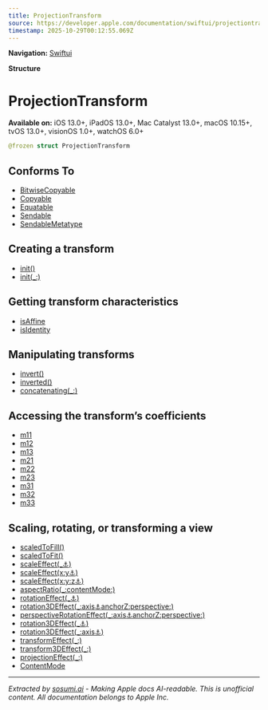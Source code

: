 ```yaml
---
title: ProjectionTransform
source: https://developer.apple.com/documentation/swiftui/projectiontransform
timestamp: 2025-10-29T00:12:55.069Z
---
```


**Navigation:** [Swiftui](/documentation/swiftui)

**Structure**

# ProjectionTransform

**Available on:** iOS 13.0+, iPadOS 13.0+, Mac Catalyst 13.0+, macOS 10.15+, tvOS 13.0+, visionOS 1.0+, watchOS 6.0+

```swift
@frozen struct ProjectionTransform
```

## Conforms To

- [BitwiseCopyable](/documentation/Swift/BitwiseCopyable)
- [Copyable](/documentation/Swift/Copyable)
- [Equatable](/documentation/Swift/Equatable)
- [Sendable](/documentation/Swift/Sendable)
- [SendableMetatype](/documentation/Swift/SendableMetatype)

## Creating a transform

- [init()](/documentation/swiftui/projectiontransform/init())
- [init(_:)](/documentation/swiftui/projectiontransform/init(_:))

## Getting transform characteristics

- [isAffine](/documentation/swiftui/projectiontransform/isaffine)
- [isIdentity](/documentation/swiftui/projectiontransform/isidentity)

## Manipulating transforms

- [invert()](/documentation/swiftui/projectiontransform/invert())
- [inverted()](/documentation/swiftui/projectiontransform/inverted())
- [concatenating(_:)](/documentation/swiftui/projectiontransform/concatenating(_:))

## Accessing the transform’s coefficients

- [m11](/documentation/swiftui/projectiontransform/m11)
- [m12](/documentation/swiftui/projectiontransform/m12)
- [m13](/documentation/swiftui/projectiontransform/m13)
- [m21](/documentation/swiftui/projectiontransform/m21)
- [m22](/documentation/swiftui/projectiontransform/m22)
- [m23](/documentation/swiftui/projectiontransform/m23)
- [m31](/documentation/swiftui/projectiontransform/m31)
- [m32](/documentation/swiftui/projectiontransform/m32)
- [m33](/documentation/swiftui/projectiontransform/m33)

## Scaling, rotating, or transforming a view

- [scaledToFill()](/documentation/swiftui/view/scaledtofill())
- [scaledToFit()](/documentation/swiftui/view/scaledtofit())
- [scaleEffect(_:anchor:)](/documentation/swiftui/view/scaleeffect(_:anchor:))
- [scaleEffect(x:y:anchor:)](/documentation/swiftui/view/scaleeffect(x:y:anchor:))
- [scaleEffect(x:y:z:anchor:)](/documentation/swiftui/view/scaleeffect(x:y:z:anchor:))
- [aspectRatio(_:contentMode:)](/documentation/swiftui/view/aspectratio(_:contentmode:))
- [rotationEffect(_:anchor:)](/documentation/swiftui/view/rotationeffect(_:anchor:))
- [rotation3DEffect(_:axis:anchor:anchorZ:perspective:)](/documentation/swiftui/view/rotation3deffect(_:axis:anchor:anchorz:perspective:))
- [perspectiveRotationEffect(_:axis:anchor:anchorZ:perspective:)](/documentation/swiftui/view/perspectiverotationeffect(_:axis:anchor:anchorz:perspective:))
- [rotation3DEffect(_:anchor:)](/documentation/swiftui/view/rotation3deffect(_:anchor:))
- [rotation3DEffect(_:axis:anchor:)](/documentation/swiftui/view/rotation3deffect(_:axis:anchor:))
- [transformEffect(_:)](/documentation/swiftui/view/transformeffect(_:))
- [transform3DEffect(_:)](/documentation/swiftui/view/transform3deffect(_:))
- [projectionEffect(_:)](/documentation/swiftui/view/projectioneffect(_:))
- [ContentMode](/documentation/swiftui/contentmode)

---

*Extracted by [sosumi.ai](https://sosumi.ai) - Making Apple docs AI-readable.*
*This is unofficial content. All documentation belongs to Apple Inc.*
